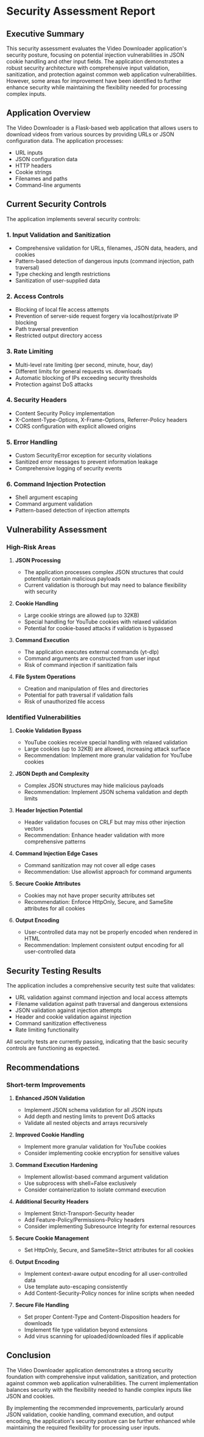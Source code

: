 # Security Assessment Report

## Executive Summary

This security assessment evaluates the Video Downloader application's security posture, focusing on potential injection vulnerabilities in JSON cookie handling and other input fields. The application demonstrates a robust security architecture with comprehensive input validation, sanitization, and protection against common web application vulnerabilities. However, some areas for improvement have been identified to further enhance security while maintaining the flexibility needed for processing complex inputs.

## Application Overview

The Video Downloader is a Flask-based web application that allows users to download videos from various sources by providing URLs or JSON configuration data. The application processes:

- URL inputs
- JSON configuration data
- HTTP headers
- Cookie strings
- Filenames and paths
- Command-line arguments

## Current Security Controls

The application implements several security controls:

### 1. Input Validation and Sanitization
- Comprehensive validation for URLs, filenames, JSON data, headers, and cookies
- Pattern-based detection of dangerous inputs (command injection, path traversal)
- Type checking and length restrictions
- Sanitization of user-supplied data

### 2. Access Controls
- Blocking of local file access attempts
- Prevention of server-side request forgery via localhost/private IP blocking
- Path traversal prevention
- Restricted output directory access

### 3. Rate Limiting
- Multi-level rate limiting (per second, minute, hour, day)
- Different limits for general requests vs. downloads
- Automatic blocking of IPs exceeding security thresholds
- Protection against DoS attacks

### 4. Security Headers
- Content Security Policy implementation
- X-Content-Type-Options, X-Frame-Options, Referrer-Policy headers
- CORS configuration with explicit allowed origins

### 5. Error Handling
- Custom SecurityError exception for security violations
- Sanitized error messages to prevent information leakage
- Comprehensive logging of security events

### 6. Command Injection Protection
- Shell argument escaping
- Command argument validation
- Pattern-based detection of injection attempts

## Vulnerability Assessment

### High-Risk Areas

1. **JSON Processing**
   - The application processes complex JSON structures that could potentially contain malicious payloads
   - Current validation is thorough but may need to balance flexibility with security

2. **Cookie Handling**
   - Large cookie strings are allowed (up to 32KB)
   - Special handling for YouTube cookies with relaxed validation
   - Potential for cookie-based attacks if validation is bypassed

3. **Command Execution**
   - The application executes external commands (yt-dlp)
   - Command arguments are constructed from user input
   - Risk of command injection if sanitization fails

4. **File System Operations**
   - Creation and manipulation of files and directories
   - Potential for path traversal if validation fails
   - Risk of unauthorized file access

### Identified Vulnerabilities

1. **Cookie Validation Bypass**
   - YouTube cookies receive special handling with relaxed validation
   - Large cookies (up to 32KB) are allowed, increasing attack surface
   - Recommendation: Implement more granular validation for YouTube cookies

2. **JSON Depth and Complexity**
   - Complex JSON structures may hide malicious payloads
   - Recommendation: Implement JSON schema validation and depth limits

3. **Header Injection Potential**
   - Header validation focuses on CRLF but may miss other injection vectors
   - Recommendation: Enhance header validation with more comprehensive patterns

4. **Command Injection Edge Cases**
   - Command sanitization may not cover all edge cases
   - Recommendation: Use allowlist approach for command arguments

5. **Secure Cookie Attributes**
   - Cookies may not have proper security attributes set
   - Recommendation: Enforce HttpOnly, Secure, and SameSite attributes for all cookies

6. **Output Encoding**
   - User-controlled data may not be properly encoded when rendered in HTML
   - Recommendation: Implement consistent output encoding for all user-controlled data

## Security Testing Results

The application includes a comprehensive security test suite that validates:
- URL validation against command injection and local access attempts
- Filename validation against path traversal and dangerous extensions
- JSON validation against injection attempts
- Header and cookie validation against injection
- Command sanitization effectiveness
- Rate limiting functionality

All security tests are currently passing, indicating that the basic security controls are functioning as expected.

## Recommendations

### Short-term Improvements

1. **Enhanced JSON Validation**
   - Implement JSON schema validation for all JSON inputs
   - Add depth and nesting limits to prevent DoS attacks
   - Validate all nested objects and arrays recursively

2. **Improved Cookie Handling**
   - Implement more granular validation for YouTube cookies
   - Consider implementing cookie encryption for sensitive values

3. **Command Execution Hardening**
   - Implement allowlist-based command argument validation
   - Use subprocess with shell=False exclusively
   - Consider containerization to isolate command execution

4. **Additional Security Headers**
   - Implement Strict-Transport-Security header
   - Add Feature-Policy/Permissions-Policy headers
   - Consider implementing Subresource Integrity for external resources

5. **Secure Cookie Management**
   - Set HttpOnly, Secure, and SameSite=Strict attributes for all cookies

6. **Output Encoding**
   - Implement context-aware output encoding for all user-controlled data
   - Use template auto-escaping consistently
   - Add Content-Security-Policy nonces for inline scripts when needed

7. **Secure File Handling**
   - Set proper Content-Type and Content-Disposition headers for downloads
   - Implement file type validation beyond extensions
   - Add virus scanning for uploaded/downloaded files if applicable

## Conclusion

The Video Downloader application demonstrates a strong security foundation with comprehensive input validation, sanitization, and protection against common web application vulnerabilities. The current implementation balances security with the flexibility needed to handle complex inputs like JSON and cookies.

By implementing the recommended improvements, particularly around JSON validation, cookie handling, command execution, and output encoding, the application's security posture can be further enhanced while maintaining the required flexibility for processing user inputs.